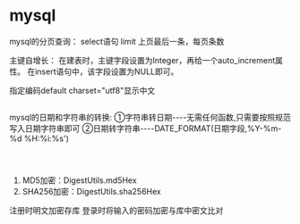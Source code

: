 # mysql
mysql的分页查询：
select语句 limit 上页最后一条，每页条数

主键自增长：
在建表时，主键字段设置为Integer，再给一个auto_increment属性。
在insert语句中，该字段设置为NULL即可。

指定编码default charset="utf8"显示中文
```sql

```
mysql的日期和字符串的转换:
①字符串转日期----无需任何函数,只需要按照规范写入日期字符串即可
②日期转字符串----DATE_FORMAT(日期字段,%Y-%m-%d %H:%i:%s')

```



```

1. MD5加密：DigestUtils.md5Hex
2. SHA256加密：DigestUtils.sha256Hex

注册时明文加密存库 登录时将输入的密码加密与库中密文比对